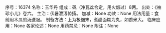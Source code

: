 序号：16374
名称：玉华丹
组成：矾（净瓦盆合定，用火煅过）8两。
出处：《袖珍小儿》卷六。
主治：伏暑泄泻惊搐。
加减：None
功效：None
用法用量：食前用木瓜煎汤送服。
制备方法：上为极细末，煮醋面糊为丸，如黍米大。
临床应用：None
各家论述：None
用药禁忌：None
附注：None
